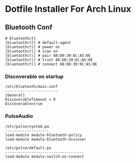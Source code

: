 # Dotfile Installer For Arch Linux

## Bluetooth Conf

```
# bluetoothctl
[bluetoothctl] # default-agent
[bluetoothctl] # power on
[bluetoothctl] # scan on
[bluetoothctl] # pair 88:D0:39:6C:A5:0E
[bluetoothctl] # trust 88:D0:39:6C:A5:0E
[bluetoothctl] # connect 88:D0:39:6C:A5:0E
```

### Discoverable on startup

```
/etc/bluetooth/main.conf
------------------------
[General]
DiscoverableTimeout = 0
Discoverable=true
```

### PulseAudio

```
/etc/pulse/system.pa
--------------------
load-module module-bluetooth-policy
load-module module-bluetooth-discover
```

```
/etc/pulse/default.pa
------------------------------------
load-module module-switch-on-connect
```
